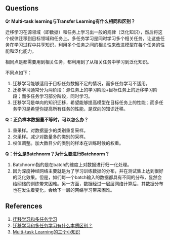 ## Questions
**Q: Multi-task learning与Transfer Learning有什么相同和区别？**

迁移学习在源领域（即数据）和任务上学习出一般的规律（泛化知识），然后将这个规律迁移到目标领域和任务上。多任务学习是同时学习多个相关任务，让这些任务在学习过程中共享知识，利用多个任务之间的相关性来改进模型在每个任务的性能和泛化能力。

相同点是都需要用到相关任务，都利用到了从相关任务中学习到泛化知识。

不同点如下：
1. 迁移学习能够适用于目标任务数据不足的情况，而多任务学习不适用。
2. 迁移学习通常分为两阶段：源任务上的学习阶段+目标任务上的迁移学习阶段；而多任务学习部分阶段，同时学习。
3. 迁移学习是单向的知识迁移，希望能够提高模型在目标任务上的性能；而多任务学习是希望你提高所有任务的性能，是双向的知识迁移。

**Q：正负样本数据量不等时，可以怎么办？**
1. 重采样。对数据量少的类别重复采样。
2. 欠采样。减少对数量多的类别的采样。
3. 权值调整。加大数目少的类别的样本在训练时候的权重。

**Q：什么是Batchnorm？为什么要进行Batchnorm？**

1. Batchnorm指的是在batch的维度上对数据进行归一化处理。
2. 因为深度神经网络主要就是为了学习训练数据的分布，并在测试集上达到很好的泛化效果。但是，如们每一个batch输入的数据都具有不同的分布，显然会给网络的训练带来困难。另一方面，数据经过一层层网络计算后，其数据分布也在发生着变化，会给下一层的网络学习带来困难。

## References
1. [迁移学习和多任务学习](http://muchong.com/t-5675135-1)
2. [迁移学习和多任务学习有什么本质区别？](https://www.zhihu.com/question/282518309)
3. [Multi-task Learning的三个小知识](https://zhuanlan.zhihu.com/p/56613537)

